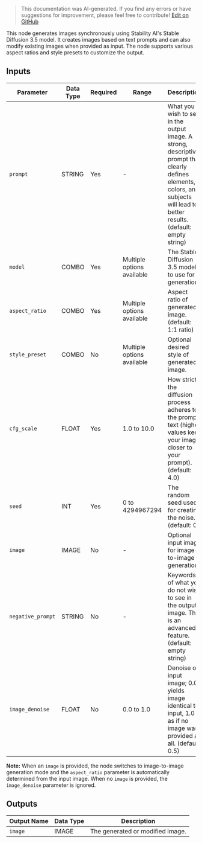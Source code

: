 > This documentation was AI-generated. If you find any errors or have suggestions for improvement, please feel free to contribute! [Edit on GitHub](https://github.com/Comfy-Org/embedded-docs/blob/main/comfyui_embedded_docs/docs/StabilityStableImageSD_3_5Node/en.md)

This node generates images synchronously using Stability AI's Stable Diffusion 3.5 model. It creates images based on text prompts and can also modify existing images when provided as input. The node supports various aspect ratios and style presets to customize the output.

## Inputs

| Parameter | Data Type | Required | Range | Description |
|-----------|-----------|----------|-------|-------------|
| `prompt` | STRING | Yes | - | What you wish to see in the output image. A strong, descriptive prompt that clearly defines elements, colors, and subjects will lead to better results. (default: empty string) |
| `model` | COMBO | Yes | Multiple options available | The Stable Diffusion 3.5 model to use for generation. |
| `aspect_ratio` | COMBO | Yes | Multiple options available | Aspect ratio of generated image. (default: 1:1 ratio) |
| `style_preset` | COMBO | No | Multiple options available | Optional desired style of generated image. |
| `cfg_scale` | FLOAT | Yes | 1.0 to 10.0 | How strictly the diffusion process adheres to the prompt text (higher values keep your image closer to your prompt). (default: 4.0) |
| `seed` | INT | Yes | 0 to 4294967294 | The random seed used for creating the noise. (default: 0) |
| `image` | IMAGE | No | - | Optional input image for image-to-image generation. |
| `negative_prompt` | STRING | No | - | Keywords of what you do not wish to see in the output image. This is an advanced feature. (default: empty string) |
| `image_denoise` | FLOAT | No | 0.0 to 1.0 | Denoise of input image; 0.0 yields image identical to input, 1.0 is as if no image was provided at all. (default: 0.5) |

**Note:** When an `image` is provided, the node switches to image-to-image generation mode and the `aspect_ratio` parameter is automatically determined from the input image. When no `image` is provided, the `image_denoise` parameter is ignored.

## Outputs

| Output Name | Data Type | Description |
|-------------|-----------|-------------|
| `image` | IMAGE | The generated or modified image. |

